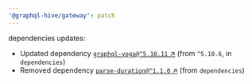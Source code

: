 ```yaml
---
'@graphql-hive/gateway': patch
---
```


dependencies updates: 

- Updated dependency [`graphql-yoga@^5.10.11` ↗︎](https://www.npmjs.com/package/graphql-yoga/v/5.10.11) (from `^5.10.6`, in `dependencies`)
- Removed dependency [`parse-duration@^1.1.0` ↗︎](https://www.npmjs.com/package/parse-duration/v/1.1.0) (from `dependencies`)
